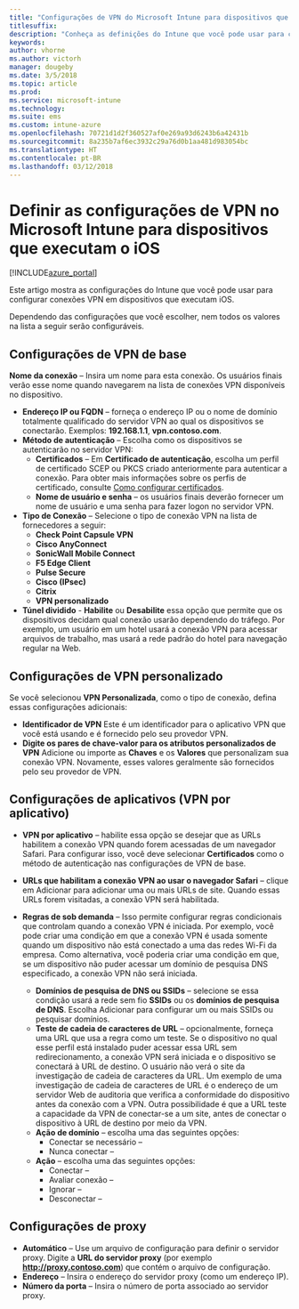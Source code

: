 ```yaml
---
title: "Configurações de VPN do Microsoft Intune para dispositivos que executam o iOS"
titlesuffix: 
description: "Conheça as definições do Intune que você pode usar para configurar as conexões VPN em dispositivos que executam o iOS."
keywords: 
author: vhorne
ms.author: victorh
manager: dougeby
ms.date: 3/5/2018
ms.topic: article
ms.prod: 
ms.service: microsoft-intune
ms.technology: 
ms.suite: ems
ms.custom: intune-azure
ms.openlocfilehash: 70721d1d2f360527af0e269a93d6243b6a42431b
ms.sourcegitcommit: 8a235b7af6ec3932c29a76d0b1aa481d983054bc
ms.translationtype: HT
ms.contentlocale: pt-BR
ms.lasthandoff: 03/12/2018
---
```

# <a name="configure-vpn-settings-in-microsoft-intune-for-devices-running-ios"></a>Definir as configurações de VPN no Microsoft Intune para dispositivos que executam o iOS

[!INCLUDE[azure_portal](./includes/azure_portal.md)]

Este artigo mostra as configurações do Intune que você pode usar para configurar conexões VPN em dispositivos que executam iOS.

Dependendo das configurações que você escolher, nem todos os valores na lista a seguir serão configuráveis.

## <a name="base-vpn-settings"></a>Configurações de VPN de base


**Nome da conexão** – Insira um nome para esta conexão. Os usuários finais verão esse nome quando navegarem na lista de conexões VPN disponíveis no dispositivo.
- **Endereço IP ou FQDN** – forneça o endereço IP ou o nome de domínio totalmente qualificado do servidor VPN ao qual os dispositivos se conectarão. Exemplos: **192.168.1.1**, **vpn.contoso.com**.
- **Método de autenticação** – Escolha como os dispositivos se autenticarão no servidor VPN:
    - **Certificados** – Em **Certificado de autenticação**, escolha um perfil de certificado SCEP ou PKCS criado anteriormente para autenticar a conexão. Para obter mais informações sobre os perfis de certificado, consulte [Como configurar certificados](certificates-configure.md).
    - **Nome de usuário e senha** – os usuários finais deverão fornecer um nome de usuário e uma senha para fazer logon no servidor VPN.
- **Tipo de Conexão** – Selecione o tipo de conexão VPN na lista de fornecedores a seguir:
    - **Check Point Capsule VPN**
    - **Cisco AnyConnect**
    - **SonicWall Mobile Connect**
    - **F5 Edge Client**
    - **Pulse Secure**
    - **Cisco (IPsec)**
    - **Citrix**
    - **VPN personalizado**
- **Túnel dividido** - **Habilite** ou **Desabilite** essa opção que permite que os dispositivos decidam qual conexão usarão dependendo do tráfego. Por exemplo, um usuário em um hotel usará a conexão VPN para acessar arquivos de trabalho, mas usará a rede padrão do hotel para navegação regular na Web.


## <a name="custom-vpn-settings"></a>Configurações de VPN personalizado

Se você selecionou **VPN Personalizada**, como o tipo de conexão, defina essas configurações adicionais:

- **Identificador de VPN** Este é um identificador para o aplicativo VPN que você está usando e é fornecido pelo seu provedor VPN.
- **Digite os pares de chave-valor para os atributos personalizados de VPN** Adicione ou importe as **Chaves** e os **Valores** que personalizam sua conexão VPN. Novamente, esses valores geralmente são fornecidos pelo seu provedor de VPN.

## <a name="apps-per-app-vpn-settings"></a>Configurações de aplicativos (VPN por aplicativo)

- **VPN por aplicativo** – habilite essa opção se desejar que as URLs habilitem a conexão VPN quando forem acessadas de um navegador Safari. Para configurar isso, você deve selecionar **Certificados** como o método de autenticação nas configurações de VPN de base.
- **URLs que habilitam a conexão VPN ao usar o navegador Safari** – clique em Adicionar para adicionar uma ou mais URLs de site. Quando essas URLs forem visitadas, a conexão VPN será habilitada.

- **Regras de sob demanda** – Isso permite configurar regras condicionais que controlam quando a conexão VPN é iniciada. Por exemplo, você pode criar uma condição em que a conexão VPN é usada somente quando um dispositivo não está conectado a uma das redes Wi-Fi da empresa. Como alternativa, você poderia criar uma condição em que, se um dispositivo não puder acessar um domínio de pesquisa DNS especificado, a conexão VPN não será iniciada.

    - **Domínios de pesquisa de DNS ou SSIDs** – selecione se essa condição usará a rede sem fio **SSIDs** ou os **domínios de pesquisa de DNS**. Escolha Adicionar para configurar um ou mais SSIDs ou pesquisar domínios.
    - **Teste de cadeia de caracteres de URL** – opcionalmente, forneça uma URL que usa a regra como um teste. Se o dispositivo no qual esse perfil está instalado puder acessar essa URL sem redirecionamento, a conexão VPN será iniciada e o dispositivo se conectará à URL de destino. O usuário não verá o site da investigação de cadeia de caracteres da URL. Um exemplo de uma investigação de cadeia de caracteres de URL é o endereço de um servidor Web de auditoria que verifica a conformidade do dispositivo antes da conexão com a VPN. Outra possibilidade é que a URL teste a capacidade da VPN de conectar-se a um site, antes de conectar o dispositivo à URL de destino por meio da VPN.
    - **Ação de domínio** – escolha uma das seguintes opções:
        - Conectar se necessário – 
        - Nunca conectar – 
    - **Ação** – escolha uma das seguintes opções:
        - Conectar – 
        - Avaliar conexão – 
        - Ignorar – 
        - Desconectar – 


## <a name="proxy-settings"></a>Configurações de proxy

- **Automático** – Use um arquivo de configuração para definir o servidor proxy. Digite a **URL do servidor proxy** (por exemplo **http://proxy.contoso.com**) que contém o arquivo de configuração.
- **Endereço** – Insira o endereço do servidor proxy (como um endereço IP).
- **Número da porta** – Insira o número de porta associado ao servidor proxy.
